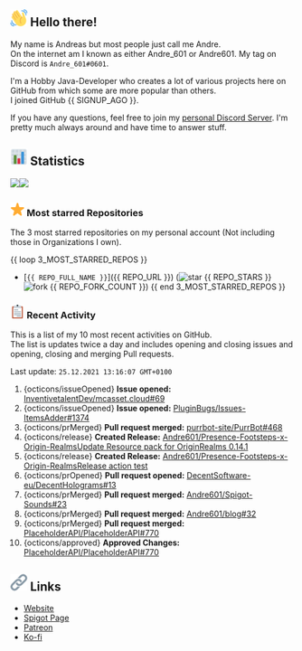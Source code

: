 <!-- Links -->
[purr]: https://purrbot.site
[discord]: https://discord.gg/6dazXp6
[website]: https://andre601.ch
[spigot]: https://www.spigotmc.org/resources/authors/56829/
[patreon]: https://patreon.com/andre_601
[ko-fi]: https://ko-fi.com/andre_601

<!-- SVGs -->
[star]: https://cdn.jsdelivr.net/gh/Readme-Workflows/Readme-Icons@main/icons/octicons/StarredRepository.svg
[fork]: https://cdn.jsdelivr.net/gh/Readme-Workflows/Readme-Icons@main/icons/octicons/ForkedRepository.svg

## <img alt="emoji" src="https://raw.githubusercontent.com/twitter/twemoji/master/assets/svg/1f44b.svg" height="30em"> Hello there!
My name is Andreas but most people just call me Andre.  
On the internet am I known as either Andre_601 or Andre601. My tag on Discord is `Andre_601#0601`.

I'm a Hobby Java-Developer who creates a lot of various projects here on GitHub from which some are more popular than others.  
I joined GitHub {{ SIGNUP_AGO }}.

If you have any questions, feel free to join my [personal Discord Server][discord]. I'm pretty much always around and have time to answer stuff.

## <img alt="emoji" src="https://raw.githubusercontent.com/twitter/twemoji/master/assets/svg/1f4ca.svg" height="30em"> Statistics
<img height="195px" src="https://github-readme-stats.vercel.app/api?username=Andre601&show_icons=true&hide_rank=true&title_color=3498db&bg_color=ffffff00&text_color=718096&disable_animations=true"><img height="195px" src="https://github-readme-stats.vercel.app/api/top-langs?username=Andre601&layout=compact&title_color=3498db&bg_color=ffffff00&text_color=718096">

### <img alt="emoji" src="https://raw.githubusercontent.com/twitter/twemoji/master/assets/svg/2b50.svg" height="25em"> Most starred Repositories
The 3 most starred repositories on my personal account (Not including those in Organizations I own).

{{ loop 3_MOST_STARRED_REPOS }}
- [`{{ REPO_FULL_NAME }}`]({{ REPO_URL }}) (![star] {{ REPO_STARS }} ![fork] {{ REPO_FORK_COUNT }})
{{ end 3_MOST_STARRED_REPOS }}

### <img alt="emoji" src="https://raw.githubusercontent.com/twitter/twemoji/master/assets/svg/1f4cb.svg" height="25em"> Recent Activity
This is a list of my 10 most recent activities on GitHub.  
The list is updates twice a day and includes opening and closing issues and opening, closing and merging Pull requests.

<!--RECENT_ACTIVITY:last_update-->
Last update: `25.12.2021 13:16:07 GMT+0100`
<!--RECENT_ACTIVITY:last_update_end-->
<!--RECENT_ACTIVITY:start-->
1. {octicons/issueOpened} **Issue opened:** [InventivetalentDev/mcasset.cloud#69](https://github.com/InventivetalentDev/mcasset.cloud/issues/69)
2. {octicons/issueOpened} **Issue opened:** [PluginBugs/Issues-ItemsAdder#1374](https://github.com/PluginBugs/Issues-ItemsAdder/issues/1374)
3. {octicons/prMerged} **Pull request merged:** [purrbot-site/PurrBot#468](https://github.com/purrbot-site/PurrBot/pull/468)
4. {octicons/release} **Created Release:** [Andre601/Presence-Footsteps-x-Origin-RealmsUpdate Resource pack for OriginRealms 0.14.1](https://github.com/Andre601/Presence-Footsteps-x-Origin-Realms/releases/tag/0.14.1)
5. {octicons/release} **Created Release:** [Andre601/Presence-Footsteps-x-Origin-RealmsRelease action test](https://github.com/Andre601/Presence-Footsteps-x-Origin-Realms/releases/tag/0.14.1-t1)
6. {octicons/prOpened} **Pull request opened:** [DecentSoftware-eu/DecentHolograms#13](https://github.com/DecentSoftware-eu/DecentHolograms/pull/13)
7. {octicons/prMerged} **Pull request merged:** [Andre601/Spigot-Sounds#23](https://github.com/Andre601/Spigot-Sounds/pull/23)
8. {octicons/prMerged} **Pull request merged:** [Andre601/blog#32](https://github.com/Andre601/blog/pull/32)
9. {octicons/prMerged} **Pull request merged:** [PlaceholderAPI/PlaceholderAPI#770](https://github.com/PlaceholderAPI/PlaceholderAPI/pull/770)
10. {octicons/approved} **Approved Changes:** [PlaceholderAPI/PlaceholderAPI#770](https://github.com/PlaceholderAPI/PlaceholderAPI/pull/770#pullrequestreview-836211337)
<!--RECENT_ACTIVITY:end-->

## <img alt="emoji" src="https://raw.githubusercontent.com/twitter/twemoji/master/assets/svg/1f517.svg" height="30em"> Links
- [Website]
- [Spigot Page][spigot]
- [Patreon]
- [Ko-fi]
